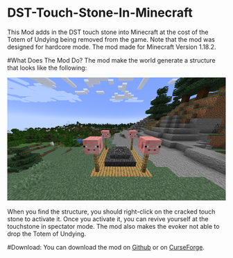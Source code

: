 # DST-Touch-Stone-In-Minecraft
This Mod adds in the DST touch stone into Minecraft at the cost of the Totem of Undying being removed from the game. 
Note that the mod was designed for hardcore mode. The mod made for Minecraft Version 1.18.2.

#What Does The Mod Do?
The mod make the world generate a structure that looks like the following:

![](pictures/touch_stone.png)

When you find the structure, you should right-click on the cracked touch stone to activate it.
Once you activate it, you can revive yourself at the touchstone in spectator mode.
The mod also makes the evoker not able to drop the Totem of Undying.

#Download:
You can download the mod on [Github](https://github.com/The-Changer412/DST-Touch-Stone-In-Minecraft/releases/tag/Release) or on [CurseForge](https://www.curseforge.com/minecraft/mc-mods/dst-touch-stone-in-minecraft).